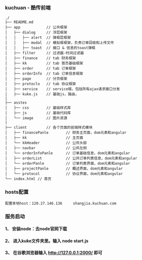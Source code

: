 ### kuchuan - 酷传前端
```
./
├── README.md
├── app            // 公共框架
│   ├── dialog     // 浮层框架
│   │   ├── alert  // 弹框层框架
│   │   ├── modal  // 模拟框框架，负责订单回收和上传文件
│   │   ├── toast  // 接口 & 信息的toast弹框
│   ├── filter     // 过滤器-时间过滤器
│   ├── finance    // tab 财务框架
│   ├── kk         // tab 首页基础框架
│   ├── order      // tab 订单框架
│   ├── orderInfo  // tab 订单信息框架
│   ├── page       // 分页框架
│   ├── protoclo   // tab 协议框架
│   ├── service    // service端，包括所有ajax请求接口分发
│   ├── kuke.js    // 基础js，路由，
|
├── asstes
│   ├── css        // 基础样式库
│   ├── js         // 基础代码库
│   └── image      // 图片资源
|
├── client         // 各个页面的前端样式模块
│   ├── financePanle        // 财务主页面，dom元素和angular
│   ├── kk                  // 主页面
│   └── kkHeader            // 公共头部
│   ├── navbar              // 公共左侧
│   └── orderInfoPanle      // 订单基础信息，dom元素和angular
│   ├── orderList           // 公共订单列表信息，dom元素和angular
│   └── orderPanle          // 订单列表界面，dom元素和angular
│   ├── projectPanle        // 概述界面，dom元素和angular
│   └── protocol            // 协议界面，dom元素和angular
└── index.html // 首页
```

### hosts配置
    配置本地host：120.27.146.136     shangjia.kuchuan.com
    
### 服务启动

#### 1、 安装node：去node官网下载

#### 2、 进入kuke文件夹里。输入 node start.js

#### 3、 在谷歌浏览器输入 http://127.0.0.1:2000/   即可




